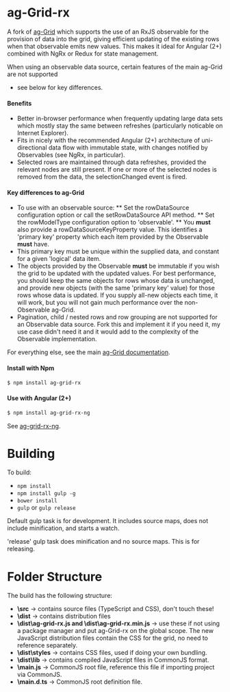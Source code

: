 
ag-Grid-rx
==============

A fork of [ag-Grid](http://www.ag-grid.com) which supports the use of an RxJS observable for
the provision of data into the grid, giving efficient updating of the existing rows when
that observable emits new values. This makes it ideal for Angular (2+) combined with NgRx or
Redux for state management.

When using an observable data source, certain features of the main ag-Grid are not supported 
- see below for key differences.

#### Benefits
* Better in-browser performance when frequently updating large data sets which mostly stay
  the same between refreshes (particularly noticable on Internet Explorer).
* Fits in nicely with the recommended Angular (2+) architecture of uni-directional data 
  flow with immutable state, with changes notified by Observables (see NgRx, in particular).
* Selected rows are maintained through data refreshes, provided the relevant nodes are
  still present. If one or more of the selected nodes is removed from the data, the 
  selectionChanged event is fired.

#### Key differences to ag-Grid
* To use with an observable source:
** Set the rowDataSource configuration option or call the setRowDataSource API method.
** Set the rowModelType configuration option to 'observable'. 
** You **must** also provide a rowDataSourceKeyProperty value. This identifies a 'primary 
  key' property which each item provided by the Observable **must** have.
* This primary key must be unique within the supplied data, and constant for a given 
  'logical' data item.
* The objects provided by the Observable **must** be immutable if you wish the grid to 
  be updated with the updated values. For best performance, you should keep the same
  objects for rows whose data is unchanged, and provide new objects (with the same 'primary 
  key' value) for those rows whose data is updated. If you supply all-new objects each time,
  it will work, but you will not gain much performance over the non-Observable ag-Grid.
* Pagination, child / nested rows and row grouping are not supported for an Observable 
  data source. Fork this and implement it if you need it, my use case didn't need it and it 
  would add to the complexity of the Observable implementation.

For everything else, see the main [ag-Grid documentation](http://www.ag-grid.com/).

#### Install with Npm
```sh
$ npm install ag-grid-rx
```

#### Use with Angular (2+)
```sh
$ npm install ag-grid-rx-ng
```
See [ag-grid-rx-ng](https://github.com/mrsheepuk/ag-grid-rx-ng).

Building
==============

To build:
- `npm install`
- `npm install gulp -g`
- `bower install`
- `gulp` or `gulp release`

Default gulp task is for development. It includes source maps, does not include minification, and starts a watch.

'release' gulp task does minification and no source maps. This is for releasing.

Folder Structure
==============
The build has the following structure:
- **\src** -> contains source files (TypeScript and CSS), don't touch these!
- **\dist** -> contains distribution files
- **\dist\ag-grid-rx.js and \dist\ag-grid-rx.min.js** -> use these if not using a package manager and put 
ag-Grid-rx on the global scope. The new JavaScript distribution files contain the CSS for the grid, no need to 
reference separately.
- **\dist\styles** -> contains CSS files, used if doing your own bundling.
- **\dist\lib** -> contains compiled JavaScript files in CommonJS format.
- **\main.js** -> CommonJS root file, reference this file if importing project via CommonJS.
- **\main.d.ts** -> CommonJS root definition file.
